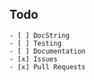 Todo
------------
    - [ ] DocString
    - [ ] Testing
    - [ ] Documentation
    - [x] Issues
    - [x] Pull Requests
